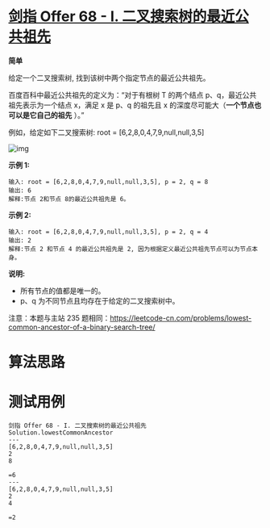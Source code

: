 # [剑指 Offer 68 - I. 二叉搜索树的最近公共祖先][cnTitle]

**简单**

给定一个二叉搜索树, 找到该树中两个指定节点的最近公共祖先。

百度百科中最近公共祖先的定义为：“对于有根树 T 的两个结点 p、q，最近公共祖先表示为一个结点 x，满足 x 是 p、q 的祖先且 x 的深度尽可能大（**一个节点也可以是它自己的祖先** ）。”

例如，给定如下二叉搜索树: root = [6,2,8,0,4,7,9,null,null,3,5]

![img](https://assets.leetcode-cn.com/aliyun-lc-upload/uploads/2018/12/14/binarysearchtree_improved.png)



**示例 1:** 

```
输入: root = [6,2,8,0,4,7,9,null,null,3,5], p = 2, q = 8
输出: 6 
解释:节点 2和节点 8的最近公共祖先是 6。

```

**示例 2:** 

```
输入: root = [6,2,8,0,4,7,9,null,null,3,5], p = 2, q = 4
输出: 2
解释:节点 2 和节点 4 的最近公共祖先是 2, 因为根据定义最近公共祖先节点可以为节点本身。
```



**说明:** 

- 所有节点的值都是唯一的。 
- p、q 为不同节点且均存在于给定的二叉搜索树中。

注意：本题与主站 235 题相同：https://leetcode-cn.com/problems/lowest-common-ancestor-of-a-binary-search-tree/




# 算法思路

# 测试用例
```
剑指 Offer 68 - I. 二叉搜索树的最近公共祖先
Solution.lowestCommonAncestor
---
[6,2,8,0,4,7,9,null,null,3,5]
2
8

=6
---
[6,2,8,0,4,7,9,null,null,3,5]
2
4

=2
```

[cnTitle]: https://leetcode-cn.com/problems/er-cha-sou-suo-shu-de-zui-jin-gong-gong-zu-xian-lcof/
